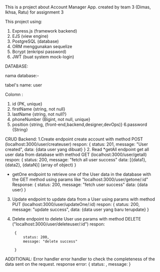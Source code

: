 This is a project about Account Manager App.
created by team 3 (Dimas, Ikhsa, Ratu) for assignment 3

This project using:
1. Express.js (framework backend)
2. EJS (view engine)
3. PostgreSQL (database)
4. ORM menggunakan sequelize
5. Bcrypt (enkripsi password)
6. JWT (buat system mock-login)


DATABASE:

nama database:-

tabel's name: user

Colomn :
1. id {PK, unique}
2. firstName {string, not null}
3. lastName {string, not null?}
4. phoneNumber {Bigint, not null, unique}
5. position {string, (front-end,backend,designer,devOps)}
6.password {String}


CRUD Backend:
1.Create
  endpoint create account with method POST (localhost:3000/user/createuser)
  respon:
  {
            status: 201,
            message: "User created",
            data: {data user yang dibuat}
        }
2. Read 
*getAll
  endpoint get all user data from database with method GET
  (localhost:3000/user/getall)
  respon:
  {
            status: 200,
            message: "fetch all user success"
            data: [{data1}, {data2}, {dataN}] (array of object)
            }
* getOne
        endpoint to retrieve one of the User data in the database with the GET method using params like "localhost:3000/user/getone/:id"
        Response:
            {
            status: 200,
            message: "fetch user success"
            data: {data user}
            }
3. Update
  endpoint to update data from a User using params with method PUT
  (localhost:3000/user/updateOne/:id)
  respon:
 {
            status: 200,
            message: "update success",
            data: {data user yang baru terupdate}
        }
4. Delete
  endpoint to delete User use params with method DELETE
  ("localhost:3000/user/deleteuser/:id")
  respon:
  
        {
            status: 200,
            message: "delete success"

        }
ADDITIONAL:
Error handler
error handler to check the completeness of the data sent on the request.
response error:
    {
        status: <error status code>,
        message: <error message>
    }
